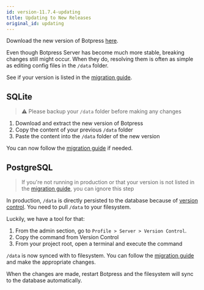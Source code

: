 ```yaml
---
id: version-11.7.4-updating
title: Updating to New Releases
original_id: updating
---
```


Download the new version of Botpress [here](https://botpress.io/download).

Even though Botpress Server has become much more stable, breaking changes still might occur. When they do, resolving them is often as simple as editing config files in the `/data` folder.

See if your version is listed in the [migration guide](https://botpress.io/docs/developers/migrate).

## SQLite

> ⚠️ Please backup your `/data` folder before making any changes

1. Download and extract the new version of Botpress
1. Copy the content of your previous `/data` folder
1. Paste the content into the `/data` folder of the new version

You can now follow the [migration guide](https://botpress.io/docs/developers/migrate) if needed.

## PostgreSQL

> If you're not running in production or that your version is not listed in the [migration guide](https://botpress.io/docs/developers/migrate), you can ignore this step

In production, `/data` is directly persisted to the database because of [version control](https://botpress.io/docs/manage/versions/). You need to pull `/data` to your filesystem.

Luckily, we have a tool for that:

1. From the admin section, go to `Profile > Server > Version Control`.
1. Copy the command from Version Control
1. From your project root, open a terminal and execute the command

`/data` is now synced with to filesystem. You can follow the [migration guide](https://botpress.io/docs/developers/migrate) and make the appropriate changes.

When the changes are made, restart Botpress and the filesystem will sync to the database automatically.
